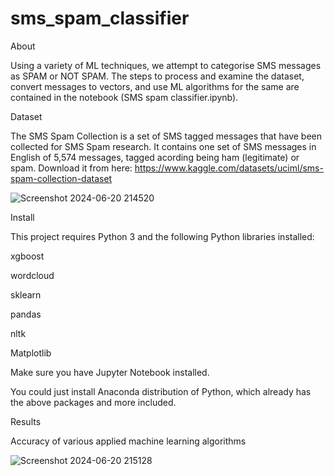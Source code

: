 # sms_spam_classifier
About

Using a variety of ML techniques, we attempt to categorise SMS messages as SPAM or NOT SPAM. The steps to process and examine the dataset, convert messages to vectors, and use ML algorithms for the same are contained in the notebook (SMS spam classifier.ipynb).

Dataset

The SMS Spam Collection is a set of SMS tagged messages that have been collected for SMS Spam research. It contains one set of SMS messages in English of 5,574 messages, tagged acording being ham (legitimate) or spam.
Download it from here: https://www.kaggle.com/datasets/uciml/sms-spam-collection-dataset 

![Screenshot 2024-06-20 214520](https://github.com/AnkitaSinha23/sms_spam_classifier/assets/156523529/57ce066c-58b7-4ecc-baa8-ffa799330ec3)

Install

This project requires Python 3 and the following Python libraries installed:

xgboost

wordcloud

sklearn

pandas

nltk

Matplotlib

Make sure you have Jupyter Notebook installed.

You could just install Anaconda distribution of Python, which already has the above packages and more included.










Results

Accuracy of various applied machine learning algorithms

![Screenshot 2024-06-20 215128](https://github.com/AnkitaSinha23/sms_spam_classifier/assets/156523529/b3eebf98-cace-4741-b402-85040d324d21)


